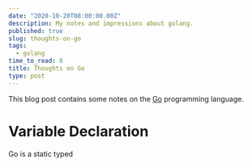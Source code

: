 ```yaml
---
date: "2020-10-20T08:00:00.00Z"
description: My notes and impressions about golang.
published: true
slug: thoughts-on-go
tags:
  - golang
time_to_read: 8
title: Thoughts on Go 
type: post
---
```


This blog post contains some notes on the [Go](https://golang.org/) programming language.

# Variable Declaration

Go is a static typed

``` variable declaration

```
